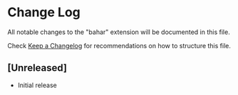 # Change Log

All notable changes to the "bahar" extension will be documented in this file.

Check [Keep a Changelog](http://keepachangelog.com/) for recommendations on how to structure this file.

## [Unreleased]

- Initial release